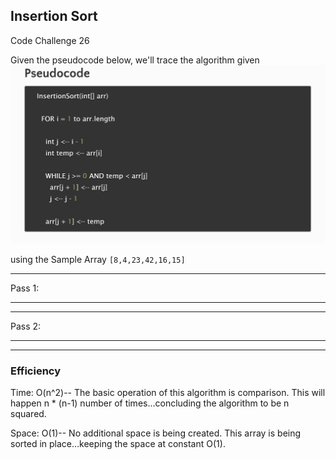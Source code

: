 ## Insertion Sort
Code Challenge 26

Given the pseudocode below, we'll trace the algorithm given 
![Insertion Sort Algorithm](./images/code_challenge_26_pseudocode.png)


using the Sample Array
`[8,4,23,42,16,15]`
___________________

Pass 1:

____________


___________________

Pass 2:

____________


______________
### Efficiency
Time: O(n^2)--
The basic operation of this algorithm is comparison. This will happen n * (n-1) number of times…concluding the algorithm to be n squared.

Space: O(1)--
No additional space is being created. This array is being sorted in place…keeping the space at constant O(1).